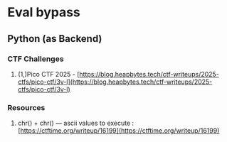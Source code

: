 # Eval bypass

## Python (as Backend)

### CTF Challenges

1. (1,)Pico CTF 2025 - [https://blog.heapbytes.tech/ctf-writeups/2025-ctfs/pico-ctf/3v-l](https://blog.heapbytes.tech/ctf-writeups/2025-ctfs/pico-ctf/3v-l)

### Resources

1. chr() + chr() — ascii values to execute : [https://ctftime.org/writeup/16199](https://ctftime.org/writeup/16199)

